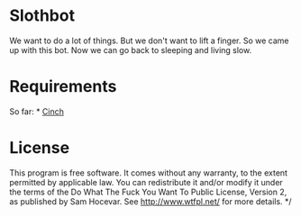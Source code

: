 Slothbot
========
We want to do a lot of things. But we don't want to lift a finger. So we came
up with this bot. Now we can go back to sleeping and living slow.

Requirements
========
So far:
	* [Cinch](https://github.com/cinchrb/cinch)

License
========
This program is free software. It comes without any warranty, to
the extent permitted by applicable law. You can redistribute it
and/or modify it under the terms of the Do What The Fuck You Want
To Public License, Version 2, as published by Sam Hocevar. See
http://www.wtfpl.net/ for more details. */
